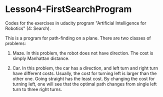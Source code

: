 # Lesson4-FirstSearchProgram
Codes for the exercises in udacity program "Artificial Intelligence for Robotics" (4: Search). 

This is a program for path-finding on a plane.
There are two classes of problems:

1. Maze. In this problem, the robot does not have direction.
The cost is simply Manhattan distance.

2. Car. In this problem, the car has a direction, and left turn and right turn have different costs.
Usually, the cost for turning left is larger than the other one.
Going straight has the least cost.
By changing the cost for turning left, one will see that the optimal path changes from single left turn to three right turns.
